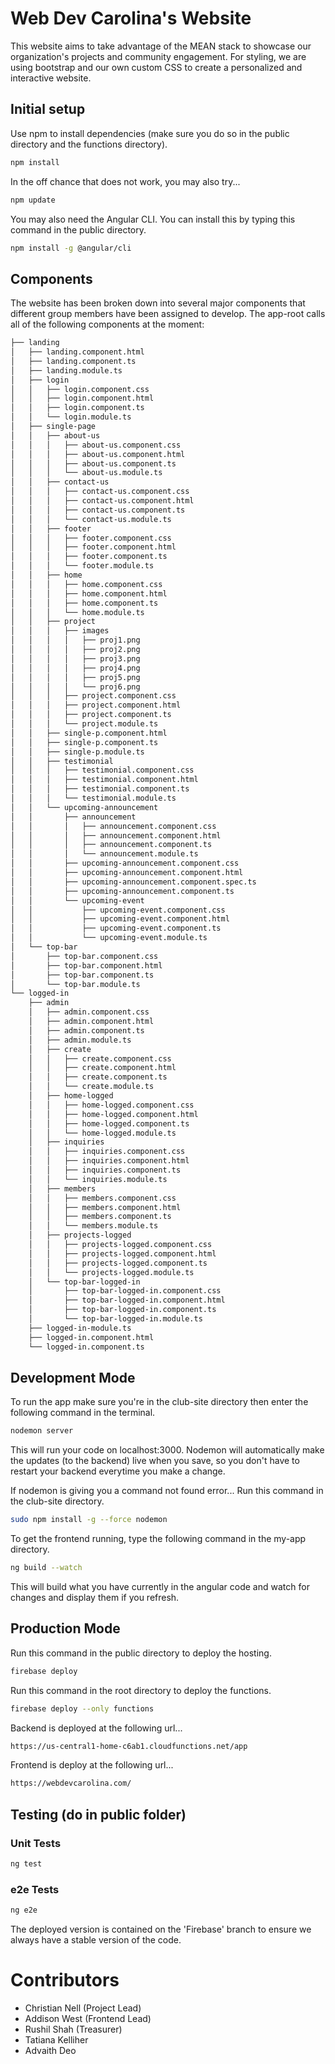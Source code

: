 # Web Dev Carolina's Website

This website aims to take advantage of the MEAN stack to showcase our organization's projects and community engagement. For styling, we are using bootstrap and our own custom CSS to create a personalized and interactive website.

## Initial setup
Use npm to install dependencies (make sure you do so in the public directory and the functions directory). 
```bash
npm install
```
In the off chance that does not work, you may also try...
```bash
npm update
```
You may also need the Angular CLI. You can install this by typing this command in the public directory.
```bash
npm install -g @angular/cli
```
## Components
The website has been broken down into several major components that different group members have been assigned to develop. The app-root calls all of the following components at the moment:  
```bash
├── landing
│   ├── landing.component.html
│   ├── landing.component.ts
│   ├── landing.module.ts
│   ├── login
│   │   ├── login.component.css
│   │   ├── login.component.html
│   │   ├── login.component.ts
│   │   └── login.module.ts
│   ├── single-page
│   │   ├── about-us
│   │   │   ├── about-us.component.css
│   │   │   ├── about-us.component.html
│   │   │   ├── about-us.component.ts
│   │   │   └── about-us.module.ts
│   │   ├── contact-us
│   │   │   ├── contact-us.component.css
│   │   │   ├── contact-us.component.html
│   │   │   ├── contact-us.component.ts
│   │   │   └── contact-us.module.ts
│   │   ├── footer
│   │   │   ├── footer.component.css
│   │   │   ├── footer.component.html
│   │   │   ├── footer.component.ts
│   │   │   └── footer.module.ts
│   │   ├── home
│   │   │   ├── home.component.css
│   │   │   ├── home.component.html
│   │   │   ├── home.component.ts
│   │   │   └── home.module.ts
│   │   ├── project
│   │   │   ├── images
│   │   │   │   ├── proj1.png
│   │   │   │   ├── proj2.png
│   │   │   │   ├── proj3.png
│   │   │   │   ├── proj4.png
│   │   │   │   ├── proj5.png
│   │   │   │   └── proj6.png
│   │   │   ├── project.component.css
│   │   │   ├── project.component.html
│   │   │   ├── project.component.ts
│   │   │   └── project.module.ts
│   │   ├── single-p.component.html
│   │   ├── single-p.component.ts
│   │   ├── single-p.module.ts
│   │   ├── testimonial
│   │   │   ├── testimonial.component.css
│   │   │   ├── testimonial.component.html
│   │   │   ├── testimonial.component.ts
│   │   │   └── testimonial.module.ts
│   │   └── upcoming-announcement
│   │       ├── announcement
│   │       │   ├── announcement.component.css
│   │       │   ├── announcement.component.html
│   │       │   ├── announcement.component.ts
│   │       │   └── announcement.module.ts
│   │       ├── upcoming-announcement.component.css
│   │       ├── upcoming-announcement.component.html
│   │       ├── upcoming-announcement.component.spec.ts
│   │       ├── upcoming-announcement.component.ts
│   │       └── upcoming-event
│   │           ├── upcoming-event.component.css
│   │           ├── upcoming-event.component.html
│   │           ├── upcoming-event.component.ts
│   │           └── upcoming-event.module.ts
│   └── top-bar
│       ├── top-bar.component.css
│       ├── top-bar.component.html
│       ├── top-bar.component.ts
│       └── top-bar.module.ts
└── logged-in
    ├── admin
    │   ├── admin.component.css
    │   ├── admin.component.html
    │   ├── admin.component.ts
    │   ├── admin.module.ts
    │   ├── create
    │   │   ├── create.component.css
    │   │   ├── create.component.html
    │   │   ├── create.component.ts
    │   │   └── create.module.ts
    │   ├── home-logged
    │   │   ├── home-logged.component.css
    │   │   ├── home-logged.component.html
    │   │   ├── home-logged.component.ts
    │   │   └── home-logged.module.ts
    │   ├── inquiries
    │   │   ├── inquiries.component.css
    │   │   ├── inquiries.component.html
    │   │   ├── inquiries.component.ts
    │   │   └── inquiries.module.ts
    │   ├── members
    │   │   ├── members.component.css
    │   │   ├── members.component.html
    │   │   ├── members.component.ts
    │   │   └── members.module.ts
    │   ├── projects-logged
    │   │   ├── projects-logged.component.css
    │   │   ├── projects-logged.component.html
    │   │   ├── projects-logged.component.ts
    │   │   └── projects-logged.module.ts
    │   └── top-bar-logged-in
    │       ├── top-bar-logged-in.component.css
    │       ├── top-bar-logged-in.component.html
    │       ├── top-bar-logged-in.component.ts
    │       └── top-bar-logged-in.module.ts
    ├── logged-in-module.ts
    ├── logged-in.component.html
    └── logged-in.component.ts
```
## Development Mode
To run the app make sure you're in the club-site directory then enter the following command in the terminal.
```bash
nodemon server
```
This will run your code on localhost:3000.
Nodemon will automatically make the updates (to the backend) live when you save, so you don't have to restart your backend everytime you make a change.

If nodemon is giving you a command not found error... Run this command in the club-site directory.
```bash
sudo npm install -g --force nodemon
```

To get the frontend running, type the following command in the my-app directory.
```bash
ng build --watch
```
This will build what you have currently in the angular code and watch for changes and display them if you refresh.  

## Production Mode
Run this command in the public directory to deploy the hosting.
```bash
firebase deploy
```
Run this command in the root directory to deploy the functions.
```bash
firebase deploy --only functions
```
Backend is deployed at the following url...
```bash
https://us-central1-home-c6ab1.cloudfunctions.net/app
```
Frontend is deploy at the following url...
```bash
https://webdevcarolina.com/
```

## Testing (do in public folder)

### Unit Tests
```bash
ng test
```

### e2e Tests
```bash
ng e2e
```

The deployed version is contained on the 'Firebase' branch to ensure we always have a stable version of the code.
# Contributors

- Christian Nell (Project Lead)
- Addison West (Frontend Lead)  
- Rushil Shah (Treasurer)
- Tatiana Kelliher 
- Advaith Deo
